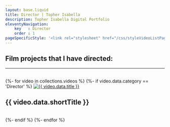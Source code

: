 ```yaml
---
layout: base.liquid
title: Director | Topher Isabella
description: Topher Isabella Digital Portfolio
eleventyNavigation:
    key   : Director
    order : 1
pageSpecificStyle: '<link rel="stylesheet" href="/css/styleVideoListPages.css" type="text/css">'
---
```

<section class="projects">
        <h1>Film projects that I have directed:</h1><hr/><br/>
{%- for video in collections.videos %}
{%- if video.data.category == 'Director' %}
        <video-link>
          <a href="{{ video.url }}"><img src="/media/video/{{ video.data.thumbnail }}" alt="{{ video.data.title }}"></a><h2>{{ video.data.shortTitle }}</h2><br />
        </video-link>
{%- endif %}
{%- endfor %}
      </section>